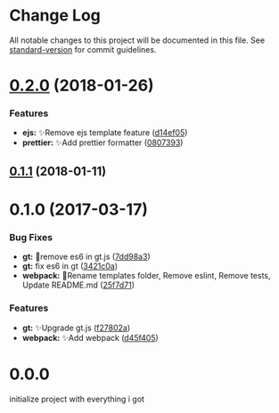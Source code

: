 # Change Log

All notable changes to this project will be documented in this file. See [standard-version](https://github.com/conventional-changelog/standard-version) for commit guidelines.

<a name="0.2.0"></a>
# [0.2.0](https://github.com/vivaxy/gt-front-end-scaffold/compare/v0.1.1...v0.2.0) (2018-01-26)


### Features

* **ejs:** :sparkles:Remove ejs template feature ([d14ef05](https://github.com/vivaxy/gt-front-end-scaffold/commit/d14ef05))
* **prettier:** :sparkles:Add prettier formatter ([0807393](https://github.com/vivaxy/gt-front-end-scaffold/commit/0807393))



<a name="0.1.1"></a>

## [0.1.1](https://github.com/vivaxy/gt-front-end-scaffold/compare/v0.1.0...v0.1.1) (2018-01-11)

<a name="0.1.0"></a>

# 0.1.0 (2017-03-17)

### Bug Fixes

* **gt:** :bug:remove es6 in gt.js ([7dd98a3](https://github.com/vivaxy/gt-front-end-scaffold/commit/7dd98a3))
* **gt:** fix es6 in gt ([3421c0a](https://github.com/vivaxy/gt-front-end-scaffold/commit/3421c0a))
* **webpack:** :bug:Rename templates folder, Remove eslint, Remove tests, Update README.md ([25f7d71](https://github.com/vivaxy/gt-front-end-scaffold/commit/25f7d71))

### Features

* **gt:** :sparkles:Upgrade gt.js ([f27802a](https://github.com/vivaxy/gt-front-end-scaffold/commit/f27802a))
* **webpack:** :sparkles:Add webpack ([d45f405](https://github.com/vivaxy/gt-front-end-scaffold/commit/d45f405))

# 0.0.0

initialize project with everything i got
